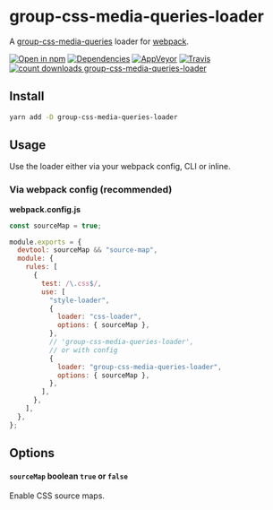 # group-css-media-queries-loader

A [group-css-media-queries](https://github.com/Se7enSky/group-css-media-queries) loader for [webpack](https://github.com/webpack/webpack).

[![Open in npm](https://img.shields.io/npm/v/group-css-media-queries-loader.svg)](https://www.npmjs.com/package/group-css-media-queries-loader)
[![Dependencies](https://img.shields.io/david/retyui/group-css-media-queries-loader.svg)](https://david-dm.org/retyui/group-css-media-queries-loader)
[![AppVeyor](https://img.shields.io/appveyor/ci/retyui/group-css-media-queries-loader.svg?label=windows)](https://ci.appveyor.com/project/retyui/group-css-media-queries-loader)
[![Travis](https://img.shields.io/travis/retyui/group-css-media-queries-loader.svg?label=unix)](https://travis-ci.org/retyui/group-css-media-queries-loader)
[![count downloads group-css-media-queries-loader](https://img.shields.io/npm/dm/group-css-media-queries-loader.svg)](https://www.npmjs.com/package/group-css-media-queries-loader)

## Install

```bash
yarn add -D group-css-media-queries-loader
```

## Usage

Use the loader either via your webpack config, CLI or inline.

### Via webpack config (recommended)

**webpack.config.js**

```js
const sourceMap = true;

module.exports = {
  devtool: sourceMap && "source-map",
  module: {
    rules: [
      {
        test: /\.css$/,
        use: [
          "style-loader",
          {
            loader: "css-loader",
            options: { sourceMap },
          },
          // 'group-css-media-queries-loader',
          // or with config
          {
            loader: "group-css-media-queries-loader",
            options: { sourceMap },
          },
        ],
      },
    ],
  },
};
```

## Options

#### **`sourceMap`** boolean `true` or `false`

Enable CSS source maps.
